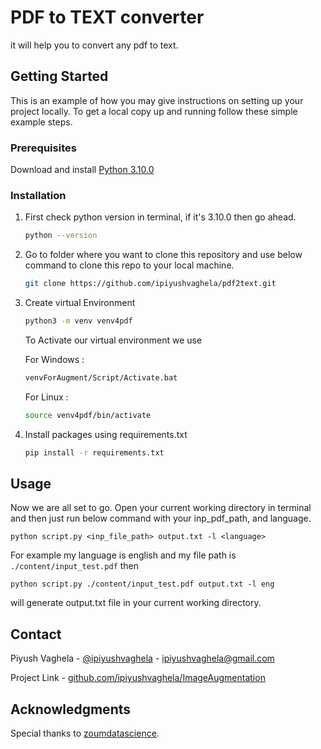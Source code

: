 
# PDF to TEXT converter

it will help you to convert any pdf to text.

## Getting Started

This is an example of how you may give instructions on setting up your project locally.
To get a local copy up and running follow these simple example steps.

### Prerequisites

Download and install [Python 3.10.0](https://www.python.org/ftp/python/3.10.0/python-3.10.0-amd64.exe)

### Installation

1. First check python version in terminal, if it's 3.10.0 then go ahead.
   ```sh
   python --version 
   ```

2. Go to folder where you want to clone this repository and use below command to clone this repo to your local machine.
   ```sh
   git clone https://github.com/ipiyushvaghela/pdf2text.git
   ```
3. Create virtual Environment 
   ```sh
   python3 -m venv venv4pdf
   ```

   To Activate our virtual environment we use
   
   For Windows : 
   ```sh
   venvForAugment/Script/Activate.bat
   ```

   For Linux :
   ```sh
   source venv4pdf/bin/activate
   ```
4. Install packages using requirements.txt
   ```sh
   pip install -r requirements.txt
   ```
## Usage

Now we are all set to go. 
Open your current working directory in terminal and then just run below command with your inp_pdf_path, and language.
```
python script.py <inp_file_path> output.txt -l <language>
```

For example my language is english and my file path is ```./content/input_test.pdf``` then
```
python script.py ./content/input_test.pdf output.txt -l eng
```
will generate output.txt file in your current working directory.

## Contact

Piyush Vaghela - [@ipiyushvaghela](https://twitter.com/ipiyushvaghela) - ipiyushvaghela@gmail.com

Project Link -  [github.com/ipiyushvaghela/ImageAugmentation](https://github.com/ipiyushvaghela/pdf2text.git)

## Acknowledgments
Special thanks to [zoumdatascience](https://github.com/zoumdatascience/OCR).
